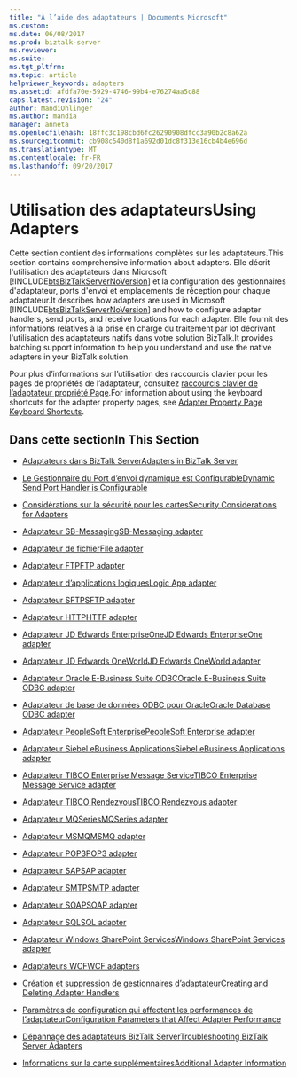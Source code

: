 ```yaml
---
title: "À l’aide des adaptateurs | Documents Microsoft"
ms.custom: 
ms.date: 06/08/2017
ms.prod: biztalk-server
ms.reviewer: 
ms.suite: 
ms.tgt_pltfrm: 
ms.topic: article
helpviewer_keywords: adapters
ms.assetid: afdfa70e-5929-4746-99b4-e76274aa5c88
caps.latest.revision: "24"
author: MandiOhlinger
ms.author: mandia
manager: anneta
ms.openlocfilehash: 18ffc3c198cbd6fc26290908dfcc3a90b2c8a62a
ms.sourcegitcommit: cb908c540d8f1a692d01dc8f313e16cb4b4e696d
ms.translationtype: MT
ms.contentlocale: fr-FR
ms.lasthandoff: 09/20/2017
---
```

# <a name="using-adapters"></a><span data-ttu-id="cb3ea-102">Utilisation des adaptateurs</span><span class="sxs-lookup"><span data-stu-id="cb3ea-102">Using Adapters</span></span>
<span data-ttu-id="cb3ea-103">Cette section contient des informations complètes sur les adaptateurs.</span><span class="sxs-lookup"><span data-stu-id="cb3ea-103">This section contains comprehensive information about adapters.</span></span> <span data-ttu-id="cb3ea-104">Elle décrit l'utilisation des adaptateurs dans Microsoft [!INCLUDE[btsBizTalkServerNoVersion](../includes/btsbiztalkservernoversion-md.md)] et la configuration des gestionnaires d'adaptateur, ports d'envoi et emplacements de réception pour chaque adaptateur.</span><span class="sxs-lookup"><span data-stu-id="cb3ea-104">It describes how adapters are used in Microsoft [!INCLUDE[btsBizTalkServerNoVersion](../includes/btsbiztalkservernoversion-md.md)] and how to configure adapter handlers, send ports, and receive locations for each adapter.</span></span> <span data-ttu-id="cb3ea-105">Elle fournit des informations relatives à la prise en charge du traitement par lot décrivant l'utilisation des adaptateurs natifs dans votre solution BizTalk.</span><span class="sxs-lookup"><span data-stu-id="cb3ea-105">It provides batching support information to help you understand and use the native adapters in your BizTalk solution.</span></span>  
  
 <span data-ttu-id="cb3ea-106">Pour plus d’informations sur l’utilisation des raccourcis clavier pour les pages de propriétés de l’adaptateur, consultez [raccourcis clavier de l’adaptateur propriété Page](../core/adapter-property-page-keyboard-shortcuts.md).</span><span class="sxs-lookup"><span data-stu-id="cb3ea-106">For information about using the keyboard shortcuts for the adapter property pages, see [Adapter Property Page Keyboard Shortcuts](../core/adapter-property-page-keyboard-shortcuts.md).</span></span>  
  
## <a name="in-this-section"></a><span data-ttu-id="cb3ea-107">Dans cette section</span><span class="sxs-lookup"><span data-stu-id="cb3ea-107">In This Section</span></span>  
  
-   [<span data-ttu-id="cb3ea-108">Adaptateurs dans BizTalk Server</span><span class="sxs-lookup"><span data-stu-id="cb3ea-108">Adapters in BizTalk Server</span></span>](../core/adapters-in-biztalk-server.md)  
  
-   [<span data-ttu-id="cb3ea-109">Le Gestionnaire du Port d’envoi dynamique est Configurable</span><span class="sxs-lookup"><span data-stu-id="cb3ea-109">Dynamic Send Port Handler is Configurable</span></span>](../core/dynamic-send-port-handler-is-configurable.md)  
  
-   [<span data-ttu-id="cb3ea-110">Considérations sur la sécurité pour les cartes</span><span class="sxs-lookup"><span data-stu-id="cb3ea-110">Security Considerations for Adapters</span></span>](../core/security-considerations-for-adapters.md)  
  
-   [<span data-ttu-id="cb3ea-111">Adaptateur SB-Messaging</span><span class="sxs-lookup"><span data-stu-id="cb3ea-111">SB-Messaging adapter</span></span>](../core/sb-messaging-adapter.md)  
  
-   [<span data-ttu-id="cb3ea-112">Adaptateur de fichier</span><span class="sxs-lookup"><span data-stu-id="cb3ea-112">File adapter</span></span>](../core/file-adapter.md)  
  
-   [<span data-ttu-id="cb3ea-113">Adaptateur FTP</span><span class="sxs-lookup"><span data-stu-id="cb3ea-113">FTP adapter</span></span>](../core/ftp-adapter.md)  

- [<span data-ttu-id="cb3ea-114">Adaptateur d’applications logiques</span><span class="sxs-lookup"><span data-stu-id="cb3ea-114">Logic App adapter</span></span>](../core/logic-app-adapter.md)
  
-   [<span data-ttu-id="cb3ea-115">Adaptateur SFTP</span><span class="sxs-lookup"><span data-stu-id="cb3ea-115">SFTP adapter</span></span>](../core/sftp-adapter.md)  
  
-   [<span data-ttu-id="cb3ea-116">Adaptateur HTTP</span><span class="sxs-lookup"><span data-stu-id="cb3ea-116">HTTP adapter</span></span>](../core/http-adapter.md)  
  
-   [<span data-ttu-id="cb3ea-117">Adaptateur JD Edwards EnterpriseOne</span><span class="sxs-lookup"><span data-stu-id="cb3ea-117">JD Edwards EnterpriseOne adapter</span></span>](../core/jd-edwards-enterpriseone-adapter.md) 
  
-   [<span data-ttu-id="cb3ea-118">Adaptateur JD Edwards OneWorld</span><span class="sxs-lookup"><span data-stu-id="cb3ea-118">JD Edwards OneWorld adapter</span></span>](../core/jd-edwards-oneworld-adapter.md)  
  
-   [<span data-ttu-id="cb3ea-119">Adaptateur Oracle E-Business Suite ODBC</span><span class="sxs-lookup"><span data-stu-id="cb3ea-119">Oracle E-Business Suite ODBC adapter</span></span>](../core/oracle-e-business-suite-odbc-adapter.md)  
  
-   [<span data-ttu-id="cb3ea-120">Adaptateur de base de données ODBC pour Oracle</span><span class="sxs-lookup"><span data-stu-id="cb3ea-120">Oracle Database ODBC adapter</span></span>](../core/oracle-database-odbc-adapter.md)  
  
-   [<span data-ttu-id="cb3ea-121">Adaptateur PeopleSoft Enterprise</span><span class="sxs-lookup"><span data-stu-id="cb3ea-121">PeopleSoft Enterprise adapter</span></span>](../core/peoplesoft-enterprise-adapter.md)  
  
-   [<span data-ttu-id="cb3ea-122">Adaptateur Siebel eBusiness Applications</span><span class="sxs-lookup"><span data-stu-id="cb3ea-122">Siebel eBusiness Applications adapter</span></span>](../core/siebel-ebusiness-applications-adapter.md)  
  
-   [<span data-ttu-id="cb3ea-123">Adaptateur TIBCO Enterprise Message Service</span><span class="sxs-lookup"><span data-stu-id="cb3ea-123">TIBCO Enterprise Message Service adapter</span></span>](../core/tibco-enterprise-message-service-adapter.md)  
  
-   [<span data-ttu-id="cb3ea-124">Adaptateur TIBCO Rendezvous</span><span class="sxs-lookup"><span data-stu-id="cb3ea-124">TIBCO Rendezvous adapter</span></span>](../core/tibco-rendezvous-adapter.md)  
  
-   [<span data-ttu-id="cb3ea-125">Adaptateur MQSeries</span><span class="sxs-lookup"><span data-stu-id="cb3ea-125">MQSeries adapter</span></span>](../core/mqseries-adapter.md)  
  
-   [<span data-ttu-id="cb3ea-126">Adaptateur MSMQ</span><span class="sxs-lookup"><span data-stu-id="cb3ea-126">MSMQ adapter</span></span>](../core/msmq-adapter.md)  
  
-   [<span data-ttu-id="cb3ea-127">Adaptateur POP3</span><span class="sxs-lookup"><span data-stu-id="cb3ea-127">POP3 adapter</span></span>](../core/pop3-adapter.md)  
  
-   [<span data-ttu-id="cb3ea-128">Adaptateur SAP</span><span class="sxs-lookup"><span data-stu-id="cb3ea-128">SAP adapter</span></span>](../core/sap-adapter.md)  
  
-   [<span data-ttu-id="cb3ea-129">Adaptateur SMTP</span><span class="sxs-lookup"><span data-stu-id="cb3ea-129">SMTP adapter</span></span>](../core/smtp-adapter.md)  
  
-   [<span data-ttu-id="cb3ea-130">Adaptateur SOAP</span><span class="sxs-lookup"><span data-stu-id="cb3ea-130">SOAP adapter</span></span>](../core/soap-adapter.md)  
  
-   [<span data-ttu-id="cb3ea-131">Adaptateur SQL</span><span class="sxs-lookup"><span data-stu-id="cb3ea-131">SQL adapter</span></span>](../core/sql-adapter.md)  
  
-   [<span data-ttu-id="cb3ea-132">Adaptateur Windows SharePoint Services</span><span class="sxs-lookup"><span data-stu-id="cb3ea-132">Windows SharePoint Services adapter</span></span>](../core/windows-sharepoint-services-adapter.md)  
  
-   [<span data-ttu-id="cb3ea-133">Adaptateurs WCF</span><span class="sxs-lookup"><span data-stu-id="cb3ea-133">WCF adapters</span></span>](../core/wcf-adapters.md)  
  
-   [<span data-ttu-id="cb3ea-134">Création et suppression de gestionnaires d’adaptateur</span><span class="sxs-lookup"><span data-stu-id="cb3ea-134">Creating and Deleting Adapter Handlers</span></span>](../core/creating-and-deleting-adapter-handlers.md)  
  
-   [<span data-ttu-id="cb3ea-135">Paramètres de configuration qui affectent les performances de l’adaptateur</span><span class="sxs-lookup"><span data-stu-id="cb3ea-135">Configuration Parameters that Affect Adapter Performance</span></span>](../core/configuration-parameters-that-affect-adapter-performance.md)  
  
-   [<span data-ttu-id="cb3ea-136">Dépannage des adaptateurs BizTalk Server</span><span class="sxs-lookup"><span data-stu-id="cb3ea-136">Troubleshooting BizTalk Server Adapters</span></span>](../core/troubleshooting-biztalk-server-adapters.md)  
  
-   [<span data-ttu-id="cb3ea-137">Informations sur la carte supplémentaires</span><span class="sxs-lookup"><span data-stu-id="cb3ea-137">Additional Adapter Information</span></span>](../core/additional-adapter-information.md)